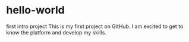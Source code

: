 # hello-world
first intro project
This is my first project on GitHub. I am excited to get to know the platform and develop my skills. 
